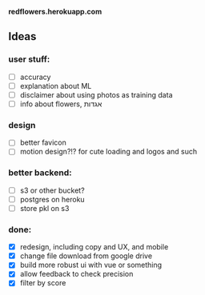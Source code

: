 **redflowers.herokuapp.com**

## Ideas

### user stuff:
- [ ] accuracy
- [ ] explanation about ML
- [ ] disclaimer about using photos as training data
- [ ] info about flowers, אגדות

### design
- [ ] better favicon
- [ ] motion design?!? for cute loading and logos and such

### better backend:
- [ ] s3 or other bucket?
- [ ] postgres on heroku
- [ ] store pkl on s3

### done:
- [x] redesign, including copy and UX, and mobile
- [x] change file download from google drive
- [x] build more robust ui with vue or something
- [x] allow feedback to check precision
- [X] filter by score 
